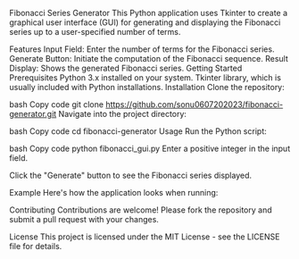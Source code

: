 Fibonacci Series Generator
This Python application uses Tkinter to create a graphical user interface (GUI) for generating and displaying the Fibonacci series up to a user-specified number of terms.

Features
Input Field: Enter the number of terms for the Fibonacci series.
Generate Button: Initiate the computation of the Fibonacci sequence.
Result Display: Shows the generated Fibonacci series.
Getting Started
Prerequisites
Python 3.x installed on your system.
Tkinter library, which is usually included with Python installations.
Installation
Clone the repository:

bash
Copy code
git clone https://github.com/sonu0607202023/fibonacci-generator.git
Navigate into the project directory:

bash
Copy code
cd fibonacci-generator
Usage
Run the Python script:

bash
Copy code
python fibonacci_gui.py
Enter a positive integer in the input field.

Click the "Generate" button to see the Fibonacci series displayed.

Example
Here's how the application looks when running:


Contributing
Contributions are welcome! Please fork the repository and submit a pull request with your changes.

License
This project is licensed under the MIT License - see the LICENSE file for details.
